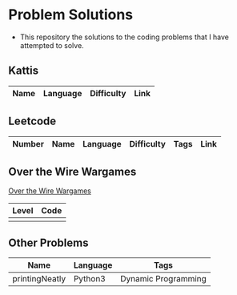 # Problem Solutions

- This repository the solutions to the coding problems that I have attempted to solve.

## Kattis

|Name|Language|Difficulty|Link|
|---|---|---|---|


## Leetcode

|Number|Name|Language|Difficulty|Tags|Link|
|---|---|---|---|---|---|


## Over the Wire Wargames

[Over the Wire Wargames](https://overthewire.org/wargames/bandit/bandit1.html)

|Level|Code|
|---|---|
|||

## Other Problems

|Name|Language|Tags|
|---|---|---|
|printingNeatly|Python3|Dynamic Programming|
